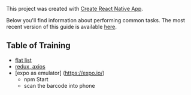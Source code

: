This project was created with [Create React Native App](https://github.com/react-community/create-react-native-app).

Below you'll find information about performing common tasks. The most recent version of this guide is available [here](https://github.com/react-community/create-react-native-app/blob/master/react-native-scripts/template/README.md).

## Table of Training
* [flat list](https://facebook.github.io/react-native/docs/flatlist.html)
* [redux, axios]()
* [expo as emulator] (https://expo.io/)
  - npm Start
  - scan the barcode into phone
